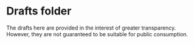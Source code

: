 # Drafts folder

The drafts here are provided in the interest of greater transparency. However,
they are not guaranteed to be suitable for public consumption.
